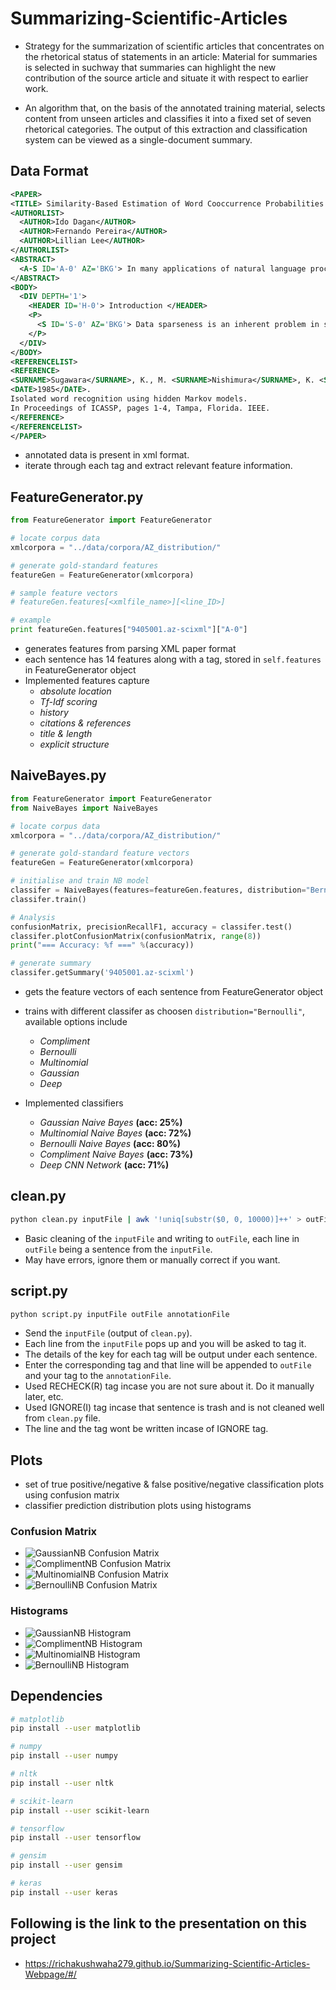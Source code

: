 # Summarizing-Scientific-Articles
  - Strategy for the summarization of scientific articles that concentrates on the rhetorical status of statements in an article: Material for summaries is selected in suchway that summaries can highlight the new contribution of the source article and situate it with respect to earlier work.

  - An algorithm that, on the basis of the annotated training material, selects content from unseen articles and classifies it into a fixed set of seven rhetorical categories. The output of this extraction and classification system can be viewed as a single-document summary.
  
  
## Data Format
```xml
<PAPER>
<TITLE> Similarity-Based Estimation of Word Cooccurrence Probabilities </TITLE>
<AUTHORLIST>
  <AUTHOR>Ido Dagan</AUTHOR>
  <AUTHOR>Fernando Pereira</AUTHOR>
  <AUTHOR>Lillian Lee</AUTHOR>
</AUTHORLIST>
<ABSTRACT>
  <A-S ID='A-0' AZ='BKG'> In many applications of natural language processing it is necessary to determine the likelihood of a given word combination . </A-S>
</ABSTRACT>
<BODY>
  <DIV DEPTH='1'>
    <HEADER ID='H-0'> Introduction </HEADER>
    <P>
      <S ID='S-0' AZ='BKG'> Data sparseness is an inherent problem in statistical methods for natural language processing . </S>
    </P>
  </DIV>
</BODY>
<REFERENCELIST>
<REFERENCE>
<SURNAME>Sugawara</SURNAME>, K., M. <SURNAME>Nishimura</SURNAME>, K. <SURNAME>Toshioka</SURNAME>, M. <SURNAME>Okochi</SURNAME>, and T. <SURNAME>Kaneko</SURNAME>.
<DATE>1985</DATE>.
Isolated word recognition using hidden Markov models.
In Proceedings of ICASSP, pages 1-4, Tampa, Florida. IEEE.
</REFERENCE>
</REFERENCELIST>
</PAPER>
```
  - annotated data is present in xml format.
  - iterate through each tag and extract relevant feature information.
  
## FeatureGenerator.py
  ```python
  from FeatureGenerator import FeatureGenerator
  
  # locate corpus data 
  xmlcorpora = "../data/corpora/AZ_distribution/"

  # generate gold-standard features
  featureGen = FeatureGenerator(xmlcorpora)

  # sample feature vectors
  # featureGen.features[<xmlfile_name>][<line_ID>]
  
  # example
  print featureGen.features["9405001.az-scixml"]["A-0"]
  ```
  - generates features from parsing XML paper format
  - each sentence has 14 features along with a tag, stored in `self.features` in FeatureGenerator object
  - Implemented features capture
    - *absolute location*
    - *Tf-Idf scoring*
    - *history*
    - *citations & references*
    - *title & length*
    - *explicit structure*

## NaiveBayes.py
  ```python
  from FeatureGenerator import FeatureGenerator
  from NaiveBayes import NaiveBayes
  
  # locate corpus data
  xmlcorpora = "../data/corpora/AZ_distribution/"

  # generate gold-standard feature vectors
  featureGen = FeatureGenerator(xmlcorpora)

  # initialise and train NB model
  classifer = NaiveBayes(features=featureGen.features, distribution="Bernoulli", train_split=0.8)
  classifer.train()

  # Analysis
  confusionMatrix, precisionRecallF1, accuracy = classifer.test()
  classifer.plotConfusionMatrix(confusionMatrix, range(8))
  print("=== Accuracy: %f ===" %(accuracy))

  # generate summary
  classifer.getSummary('9405001.az-scixml')
  ```
  - gets the feature vectors of each sentence from FeatureGenerator object
  - trains with different classifer as choosen `distribution="Bernoulli"`, available options include
    - *Compliment*
    - *Bernoulli*
    - *Multinomial*
    - *Gaussian*
    - *Deep*
  
  - Implemented classifiers
    - *Gaussian Naive Bayes* **(acc: 25%)**
    - *Multinomial Naive Bayes* **(acc: 72%)**
    - *Bernoulli Naive Bayes* **(acc: 80%)**
    - *Compliment Naive Bayes* **(acc: 73%)**
    - *Deep CNN Network* **(acc: 71%)**

## clean.py
  ```bash
  python clean.py inputFile | awk '!uniq[substr($0, 0, 10000)]++' > outFile
  ```
  - Basic cleaning of the `inputFile` and writing to `outFile`, each line in `outFile` being a sentence from the `inputFile`.
  - May have errors, ignore them or manually correct if you want.

## script.py
  ```bash
  python script.py inputFile outFile annotationFile
  ```
  - Send the `inputFile` (output of `clean.py`).
  - Each line from the `inputFile` pops up and you will be asked to tag it.
  - The details of the key for each tag will be output under each sentence.
  - Enter the corresponding tag and that line will be appended to `outFile` and your tag to the `annotationFile`.
  - Used RECHECK(R) tag incase you are not sure about it. Do it manually later, etc.
  - Used IGNORE(I) tag incase that sentence is trash and is not cleaned well from `clean.py` file.
  - The line and the tag wont be written incase of IGNORE tag.

## Plots
  - set of true positive/negative & false positive/negative classification plots using confusion matrix
  - classifier prediction distribution plots using histograms
  ### Confusion Matrix
  - ![GaussianNB Confusion Matrix](https://github.com/sudheerachary/Summarizing-Scientific-Articles/blob/master/plots/gaussian_25.png)
  - ![ComplimentNB Confusion Matrix](https://github.com/sudheerachary/Summarizing-Scientific-Articles/blob/master/plots/compliment_73.png)
  - ![MultinomialNB Confusion Matrix](https://github.com/sudheerachary/Summarizing-Scientific-Articles/blob/master/plots/multinomial_72.png)
  - ![BernoulliNB Confusion Matrix](https://github.com/sudheerachary/Summarizing-Scientific-Articles/blob/master/plots/bernoulli_80.png)
  ### Histograms
  - ![GaussianNB Histogram](https://github.com/sudheerachary/Summarizing-Scientific-Articles/blob/master/plots/gaussian_hist.png)
  - ![ComplimentNB Histogram](https://github.com/sudheerachary/Summarizing-Scientific-Articles/blob/master/plots/compliment_hist.png)
  - ![MultinomialNB Histogram](https://github.com/sudheerachary/Summarizing-Scientific-Articles/blob/master/plots/multinomial_hist.png)
  - ![BernoulliNB Histogram](https://github.com/sudheerachary/Summarizing-Scientific-Articles/blob/master/plots/bernoulli_hist.png)

## Dependencies
  ```bash
  # matplotlib
  pip install --user matplotlib
  
  # numpy
  pip install --user numpy
  
  # nltk
  pip install --user nltk
  
  # scikit-learn
  pip install --user scikit-learn
  
  # tensorflow
  pip install --user tensorflow
  
  # gensim
  pip install --user gensim
  
  # keras
  pip install --user keras
  ```

## Following is the link to the presentation on this project
  - https://richakushwaha279.github.io/Summarizing-Scientific-Articles-Webpage/#/
